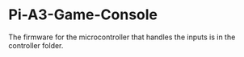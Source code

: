 # Pi-A3-Game-Console

The firmware for the microcontroller that handles the inputs is in the controller folder.

